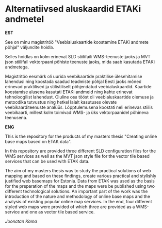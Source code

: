 # Alternatiivsed aluskaardid ETAKi andmetel
**EST**

See on minu magistritöö "Veebialuskaartide koostamine ETAKi andmete põhjal" väljundite hoidla.

Selles hoidlas on kolm erinevat SLD stiilifaili WMS-teenuste jaoks ja MVT json stiilifail vektorpaani põhiste teenuste jaoks, mida saab kasutada ETAKi andmetega.

Magistritöö eesmärk oli uurida veebikaartide praktilise ülesehitamise lahendusi ning koostada saadud teadmiste põhjal Eesti jaoks mõned erinevad praktilised ja stilistiliselt põhjendatud veebialuskaardid. Kaartide koostamise alusena kasutati ETAKi andmeid ning kahte erinevat tehnoloogilist lahendust. Oluline osa tööst oli veebialuskaartide olemuse ja metoodika tutvustus ning hetkel laialt kasutuses olevate veebikaarditeenuste analüüs. Lõpptulemusena koostati neli erinevas stiilis veebikaarti, millest kolm toimivad WMS- ja
üks vektorpaanidel põhineva teenusena.

**ENG**

This is the repository for the products of my masters thesis "Creating online base maps based on ETAK data".

In this repository are provided three different SLD configuration files for the WMS services as well as the MVT json style file for the vector tile based services that can be used with ETAK data.

The aim of my masters thesis was to study the practical solutions of web mapping and based on these findings, create various practical and stylishly justified web basemaps for Estonia. Data from ETAK was used as the basis for the preparation of the maps and the maps were be published using two different technological solutions. An important part of the work was the introduction of the nature and methodology of online base maps and the analysis of existing popular online map services. In the end, four different styled web maps were provided of which three are provided as a WMS-service and one as vector tile based service.


_Joonatan Kama_
